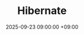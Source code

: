 ---
layout: post
title: Hibernate
date: 2025-09-23 09:00:00 +09:00
categories: [Spring, DataAccess, Transaction Management, ORM]
tags: [spring]
image:
    path: /assets/img/spring/Spring.png
---